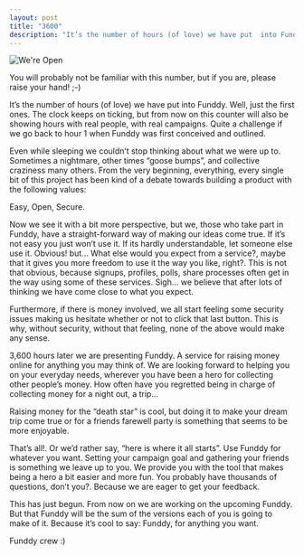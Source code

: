 ```yaml
---
layout: post
title: "3600"
description: "It’s the number of hours (of love) we have put  into Funddy. Well, just the first ones. The clock keeps on ticking, but from now on this counter will also be showing hours with real people, with real campaigns. Quite a challenge if we go back to hour 1 when Funddy was first conceived and outlined."
---
```


![We're Open](http://media.tumblr.com/512de35841fec35d49caf258998881d0/tumblr_inline_mjn6r8TQuP1qz4rgp.png)

You will probably not be familiar with this number, but if you are, please raise your hand! ;-)

It’s the number of hours (of love) we have put  into Funddy. Well, just the first ones. The clock keeps on ticking, but from now on this counter will also be showing hours with real people, with real campaigns. Quite a challenge if we go back to hour 1 when Funddy was first conceived and outlined.

Even while sleeping we couldn’t stop thinking about what we were up to. Sometimes a nightmare, other times “goose bumps”, and collective craziness many others. From the very beginning, everything, every single bit of this project has been kind of a debate towards building a product with the following values:

Easy, Open, Secure.

Now we see it with a bit more perspective, but we, those who take part in Funddy, have a straight-forward way of making our ideas come true. If it’s not easy you just won’t use it. If its hardly understandable, let someone else use it. Obvious! but… What else would you expect from a service?, maybe that it gives you more freedom to use it the way you like, right?. This is not that obvious, because signups, profiles, polls, share processes often get in the way using some of these services. Sigh… we believe that after lots of thinking we have come close to what you expect.

Furthermore, if there is money involved, we all start feeling some security issues making us hesitate whether or not to click that last button. This is why, without security, without that feeling, none of the above would make any sense.

3,600 hours later we are presenting Funddy. A service for raising money online for anything you may think of. We are looking forward to helping you on your everyday needs, wherever you have been a hero for collecting other people’s money. How often have you regretted being in charge of collecting money for a night out, a trip…

Raising money for the “death star” is cool, but doing it to make your dream trip come true or for a friends farewell party is something that seems to be more enjoyable.

That’s all!. Or we’d rather say, “here is where it all starts”. Use Funddy for whatever you want. Setting your campaign goal and gathering your friends is something we leave up to you. We provide you with the tool that makes being a hero a bit easier and more fun. You probably have thousands of questions, don’t you?. Because we are eager to get your feedback. 

This has just begun. From now on we are working on the upcoming Funddy. But that Funddy will be the sum of the versions each of you is going to make of it. Because it’s cool to say: Funddy, for anything you want.

Funddy crew :)